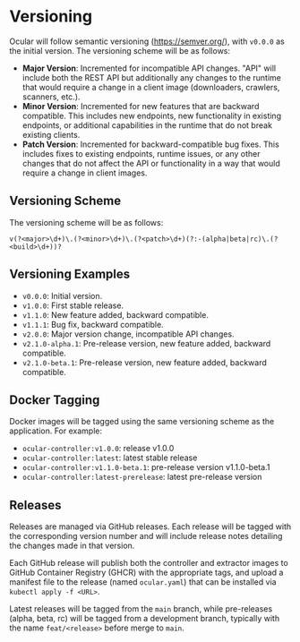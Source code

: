 # Versioning 

Ocular will follow semantic versioning (https://semver.org/), with `v0.0.0` as the initial version. The versioning scheme will be as follows:
- **Major Version**: Incremented for incompatible API changes. "API" will include both the REST API but additionally any changes to the runtime
  that would require a change in a client image (downloaders, crawlers, scanners, etc.).
- **Minor Version**: Incremented for new features that are backward compatible. This includes new endpoints, new functionality in existing endpoints, or
  additional capabilities in the runtime that do not break existing clients.
- **Patch Version**: Incremented for backward-compatible bug fixes. This includes fixes to existing endpoints, runtime issues, or any other changes that do not
  affect the API or functionality in a way that would require a change in client images.

## Versioning Scheme

The versioning scheme will be as follows:
```goregexp
v(?<major>\d+)\.(?<minor>\d+)\.(?<patch>\d+)(?:-(alpha|beta|rc)\.(?<build>\d+))?
```

## Versioning Examples

- `v0.0.0`: Initial version.
- `v1.0.0`: First stable release.
- `v1.1.0`: New feature added, backward compatible.
- `v1.1.1`: Bug fix, backward compatible.
- `v2.0.0`: Major version change, incompatible API changes.
- `v2.1.0-alpha.1`: Pre-release version, new feature added, backward compatible.
- `v2.1.0-beta.1`: Pre-release version, new feature added, backward compatible.

## Docker Tagging

Docker images will be tagged using the same versioning scheme as the application. For example:
- `ocular-controller:v1.0.0`: release v1.0.0
- `ocular-controller:latest`: latest stable release
- `ocular-controller:v1.1.0-beta.1`: pre-release version v1.1.0-beta.1
- `ocular-controller:latest-prerelease`: latest pre-release version

## Releases

Releases are managed via GitHub releases.
Each release will be tagged with the corresponding version number and will include release notes detailing the changes made in that version.

Each GitHub release will publish both the controller and extractor images to GitHub Container Registry (GHCR) with the appropriate tags,
and upload a manifest file to the release (named `ocular.yaml`) that can be installed via `kubectl apply -f <URL>`.

Latest releases will be tagged from the `main` branch, while pre-releases (alpha, beta, rc) will be tagged from a development branch,
typically with the name `feat/<release>` before merge to `main`.